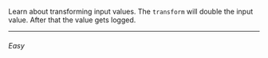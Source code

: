 Learn about transforming input values. The `transform` will double the input value. After that the value gets logged.

---

###### Easy